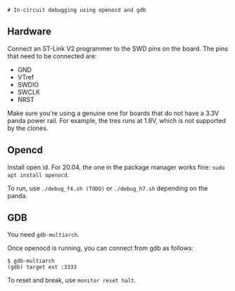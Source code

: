     # In-circuit debugging using openocd and gdb

## Hardware
Connect an ST-Link V2 programmer to the SWD pins on the board. The pins that need to be connected are:
- GND
- VTref
- SWDIO
- SWCLK
- NRST

Make sure you're using a genuine one for boards that do not have a 3.3V panda power rail. For example, the tres runs at 1.8V, which is not supported by the clones.

## Opencd 
Install open id. For  20.04, the one in the package manager works fine: `sudo apt install openocd`.

To run, use `./debug_f4.sh (TODO)` or `./debug_h7.sh` depending on the panda.

## GDB
You need `gdb-multiarch`.

Once openocd is running, you can connect from gdb as follows:
```
$ gdb-multiarch
(gdb) target ext :3333
```
To reset and break, use `monitor reset halt`.

